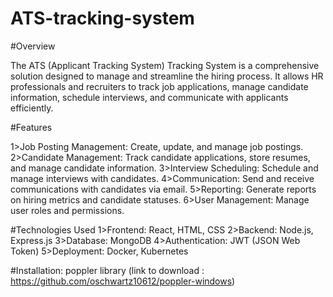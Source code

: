 # ATS-tracking-system

#Overview

The ATS (Applicant Tracking System) Tracking System is a comprehensive solution designed to manage and streamline the hiring process. It allows HR professionals and recruiters to track job applications, manage candidate information, schedule interviews, and communicate with applicants efficiently.


#Features

1>Job Posting Management: Create, update, and manage job postings.
2>Candidate Management: Track candidate applications, store resumes, and manage candidate information.
3>Interview Scheduling: Schedule and manage interviews with candidates.
4>Communication: Send and receive communications with candidates via email.
5>Reporting: Generate reports on hiring metrics and candidate statuses.
6>User Management: Manage user roles and permissions.


#Technologies Used
1>Frontend: React, HTML, CSS
2>Backend: Node.js, Express.js
3>Database: MongoDB
4>Authentication: JWT (JSON Web Token)
5>Deployment: Docker, Kubernetes


#Installation:
poppler library (link to download : https://github.com/oschwartz10612/poppler-windows)
